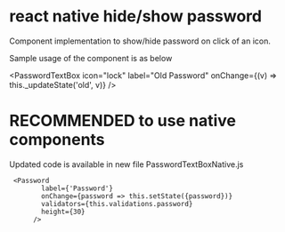 # react native hide/show password

Component implementation to show/hide password on click of an icon.

Sample usage of the component is as below

<PasswordTextBox icon="lock" label="Old Password" onChange={(v) => this._updateState('old', v)} />

# RECOMMENDED to use native components
Updated code is available in new file PasswordTextBoxNative.js

     <Password
            label={'Password'}
            onChange={password => this.setState({password})}
            validators={this.validations.password}
            height={30}
          />
